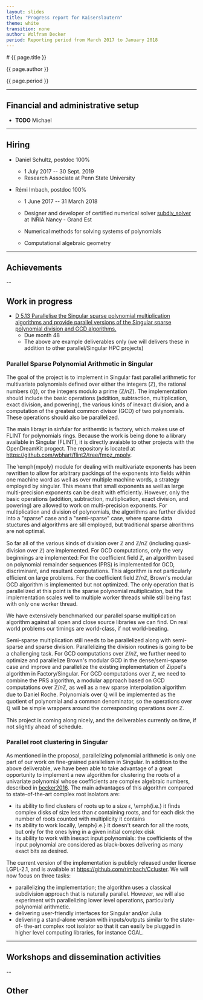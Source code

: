 ```yaml
---
layout: slides
title: "Progress report for Kaiserslautern"
theme: white
transition: none
author: Wolfram Decker
period: Reporting period from March 2017 to January 2018
---
```


<section data-markdown data-separator="^---\n" data-separator-vertical="^--\n">
# {{ page.title }}

{{ page.author }}


{{ page.period }}

---

## Financial and administrative setup

* **TODO** Michael


---
## Hiring

* Daniel Schultz, postdoc 100%
  * 1 July 2017 -- 30 Sept. 2019
  * Research Associate at Penn State University

* R&eacute;mi Imbach, postdoc 100%
   * 1 June 2017 -- 31 March 2018

   * Designer and developer of certified numerical solver [subdiv_solver](http://subdiv-solver.gforge.inria.fr/) at INRIA Nancy - Grand Est

   * Numerical methods for solving systems of polynomials

   * Computational algebraic geometry



---
## Achievements




--
## Work in progress

* [D 5.13 Parallelise the Singular sparse polynomial multiplication algorithms and provide parallel versions of the Singular sparse polynomial division and GCD algorithms.](https://github.com/OpenDreamKit/OpenDreamKit/issues/111)
  * Due month 48
  * The above are example deliverables only (we will delivers these in addition to other parallel/Singular HPC projects) 

### Parallel Sparse Polynomial Arithmetic in Singular

The goal of the project is to implement in Singular fast parallel arithmetic for multivariate polynomials defined over either the integers ($\mathbb{Z}$), the rational numbers ($\mathbb{Q}$), or the integers modulo a prime ($\mathbb{Z}/n\mathbb{Z}$). The implementation should include the basic operations (addition, subtraction, multiplication, exact division, and powering), the various kinds of inexact division, and a computation of the greatest common divisor (GCD) of two polynomials. These operations should also be parallelized.

The main librayr in sinfular for arithemtic is factory, which makes use of FLINT for polynomials rings. Because the work is being done to a library available in Singular (FLINT), it is directly avaiable to other projects with the OpenDreamKit progect. The repository is located at https://github.com/wbhart/flint2/tree/fmpz_mpoly.

The \emph{mpoly} module for dealing with multivariate exponents has been rewritten to allow for arbitrary packings of the exponents into fields within one machine word as well as over multiple machine words, a strategy employed by singular. This means that small exponents as well as large multi-precision exponents can be dealt with efficiently. However, only the basic operations (addition, subtraction, multiplication, exact division, and powering) are allowed to work on multi-precision exponents. For multiplication and division of polynomials, the algorithms are further divided into a "sparse" case and a "semi-sparse" case, where sparse data stuctures and algorithms are sill employed, but traditional sparse alrorithms are not optimal.

So far all of the various kinds of division over $\mathbb{Z}$ and $\mathbb{Z}/n\mathbb{Z}$ (including quasi-division over $\mathbb{Z}$) are implemented. For GCD computations, only the very beginnings are implemented: For the coefficient field $\mathbb{Z}$, an algorithm based on polynomial remainder sequences (PRS) is implemented for GCD, discriminant, and resultant computations. This algorithm is not particularly efficient on large problems. For the coefficient field $\mathbb{Z}/n\mathbb{Z}$, Brown's modular GCD algorithm is implemented but not optimized. The only operation that is parallelized at this point is the sparse polynomial multiplication, but the implementation scales well to multiple worker threads while still being fast with only one worker thread.

We have extensively benchmarked our parallel sparse multiplication algorithm against all open and close source libraries we can find. On real world problems our timings are world-class, if not world-beating.

Semi-sparse multiplication still needs to be parallelized along with semi-sparse and sparse division. Parallelizing the division routines is going to be a challenging task. For GCD computations over $\mathbb{Z}/n\mathbb{Z}$, we further need to optimize and parallelize Brown's modular GCD in the dense/semi-sparse case and improve and parallelize the existing implementation of Zippel's algorithm in Factory/Singular. For GCD computations over $\mathbb{Z}$, we need to combine the PRS algorithm, a modular approach based on GCD computations over $\mathbb{Z}/n\mathbb{Z}$, as well as a new sparse interpolation algorithm due to Daniel Roche. Polynomials over $\mathbb{Q}$ will be implemented as the quotient of polynomial and a common denominator, so the operations over $\mathbb{Q}$ will be simple wrappers around the corresponding operations over $\mathbb{Z}$.

This project is coming along nicely, and the deliverables currently on time, if not slightly ahead of schedule.


### Parallel root clustering in Singular


As mentioned in the proposal, parallelizing polynomial arithmetic is only one part of our work on fine-grained parallelism in Singular. In addition to the above deliverable, we have been able to take advantage of a great opportunity to implement a new algorithm for clustering the roots of a univariate polynomial
whose coefficients are complex algebraic numbers, described in [becker2016](https://dl.acm.org/citation.cfm?id=2930939). The main advantages of this algorithm compared to
state-of-the-art complex root isolators are:

 - its ability to find clusters of roots up to a size $\epsilon$, \emph{i.e.} it finds complex disks of size less than $\epsilon$ containing roots, and for each disk the number of roots counted with multiplicity it contains
 - its ability to work locally, \emph{i.e.} it doesn't search for all the roots,
but only for the ones lying in a given initial complex disk
 - its ability to work with inexact input polynomials: the coefficients of the input polynomial are considered as black-boxes delivering as many exact bits as desired.

The current version of the implementation is publicly released under license LGPL-2.1, and is available at https://github.com/rimbach/Ccluster. We will now focus on three tasks:
 - parallelizing the implementation; the algorithm uses a classical subdivision
approach that is naturally parallel. However, we will also experiment with parallelizing
lower level operations, particularly polynomial arithmetic.
 - delivering user-friendly interfaces for Singular and/or Julia
 - delivering a stand-alone version with inputs/outputs similar to the state-of-
the-art complex root isolator so that it can easily be plugged in higher level
computing libraries, for instance CGAL.


---
## Workshops and dissemination activities


--
## Other



</section> 
